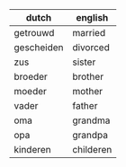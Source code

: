 | dutch      | english   |
|------------|-----------|
| getrouwd   | married   |
| gescheiden | divorced  |
| zus        | sister    |
| broeder    | brother   |
| moeder     | mother    |
| vader      | father    |
| oma        | grandma   |
| opa        | grandpa   |
| kinderen   | childeren |